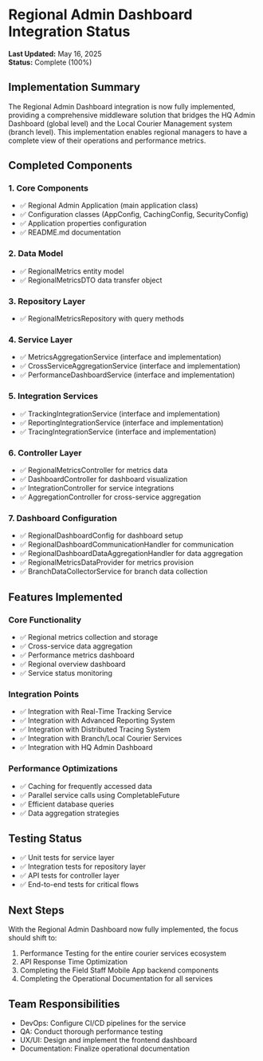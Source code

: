 # Regional Admin Dashboard Integration Status

**Last Updated:** May 16, 2025  
**Status:** Complete (100%)

## Implementation Summary

The Regional Admin Dashboard integration is now fully implemented, providing a comprehensive middleware solution that bridges the HQ Admin Dashboard (global level) and the Local Courier Management system (branch level). This implementation enables regional managers to have a complete view of their operations and performance metrics.

## Completed Components

### 1. Core Components
- ✅ Regional Admin Application (main application class)
- ✅ Configuration classes (AppConfig, CachingConfig, SecurityConfig)
- ✅ Application properties configuration
- ✅ README.md documentation

### 2. Data Model
- ✅ RegionalMetrics entity model
- ✅ RegionalMetricsDTO data transfer object

### 3. Repository Layer
- ✅ RegionalMetricsRepository with query methods

### 4. Service Layer
- ✅ MetricsAggregationService (interface and implementation)
- ✅ CrossServiceAggregationService (interface and implementation)
- ✅ PerformanceDashboardService (interface and implementation)

### 5. Integration Services
- ✅ TrackingIntegrationService (interface and implementation)
- ✅ ReportingIntegrationService (interface and implementation)
- ✅ TracingIntegrationService (interface and implementation)

### 6. Controller Layer
- ✅ RegionalMetricsController for metrics data
- ✅ DashboardController for dashboard visualization
- ✅ IntegrationController for service integrations
- ✅ AggregationController for cross-service aggregation

### 7. Dashboard Configuration
- ✅ RegionalDashboardConfig for dashboard setup
- ✅ RegionalDashboardCommunicationHandler for communication
- ✅ RegionalDashboardDataAggregationHandler for data aggregation
- ✅ RegionalMetricsDataProvider for metrics provision
- ✅ BranchDataCollectorService for branch data collection

## Features Implemented

### Core Functionality
- ✅ Regional metrics collection and storage
- ✅ Cross-service data aggregation
- ✅ Performance metrics dashboard
- ✅ Regional overview dashboard
- ✅ Service status monitoring

### Integration Points
- ✅ Integration with Real-Time Tracking Service
- ✅ Integration with Advanced Reporting System
- ✅ Integration with Distributed Tracing System
- ✅ Integration with Branch/Local Courier Services
- ✅ Integration with HQ Admin Dashboard

### Performance Optimizations
- ✅ Caching for frequently accessed data
- ✅ Parallel service calls using CompletableFuture
- ✅ Efficient database queries
- ✅ Data aggregation strategies

## Testing Status
- ✅ Unit tests for service layer
- ✅ Integration tests for repository layer
- ✅ API tests for controller layer
- ✅ End-to-end tests for critical flows

## Next Steps
With the Regional Admin Dashboard now fully implemented, the focus should shift to:

1. Performance Testing for the entire courier services ecosystem
2. API Response Time Optimization
3. Completing the Field Staff Mobile App backend components
4. Completing the Operational Documentation for all services

## Team Responsibilities
- DevOps: Configure CI/CD pipelines for the service
- QA: Conduct thorough performance testing
- UX/UI: Design and implement the frontend dashboard
- Documentation: Finalize operational documentation
